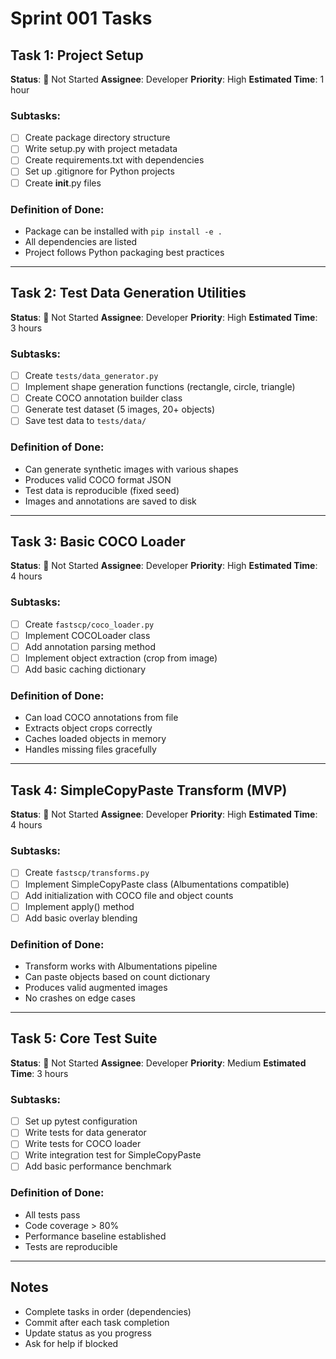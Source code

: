 # Sprint 001 Tasks

## Task 1: Project Setup
**Status**: 🔴 Not Started
**Assignee**: Developer
**Priority**: High
**Estimated Time**: 1 hour

### Subtasks:
- [ ] Create package directory structure
- [ ] Write setup.py with project metadata
- [ ] Create requirements.txt with dependencies
- [ ] Set up .gitignore for Python projects
- [ ] Create __init__.py files

### Definition of Done:
- Package can be installed with `pip install -e .`
- All dependencies are listed
- Project follows Python packaging best practices

---

## Task 2: Test Data Generation Utilities
**Status**: 🔴 Not Started
**Assignee**: Developer
**Priority**: High
**Estimated Time**: 3 hours

### Subtasks:
- [ ] Create `tests/data_generator.py`
- [ ] Implement shape generation functions (rectangle, circle, triangle)
- [ ] Create COCO annotation builder class
- [ ] Generate test dataset (5 images, 20+ objects)
- [ ] Save test data to `tests/data/`

### Definition of Done:
- Can generate synthetic images with various shapes
- Produces valid COCO format JSON
- Test data is reproducible (fixed seed)
- Images and annotations are saved to disk

---

## Task 3: Basic COCO Loader
**Status**: 🔴 Not Started
**Assignee**: Developer
**Priority**: High
**Estimated Time**: 4 hours

### Subtasks:
- [ ] Create `fastscp/coco_loader.py`
- [ ] Implement COCOLoader class
- [ ] Add annotation parsing method
- [ ] Implement object extraction (crop from image)
- [ ] Add basic caching dictionary

### Definition of Done:
- Can load COCO annotations from file
- Extracts object crops correctly
- Caches loaded objects in memory
- Handles missing files gracefully

---

## Task 4: SimpleCopyPaste Transform (MVP)
**Status**: 🔴 Not Started
**Assignee**: Developer
**Priority**: High
**Estimated Time**: 4 hours

### Subtasks:
- [ ] Create `fastscp/transforms.py`
- [ ] Implement SimpleCopyPaste class (Albumentations compatible)
- [ ] Add initialization with COCO file and object counts
- [ ] Implement apply() method
- [ ] Add basic overlay blending

### Definition of Done:
- Transform works with Albumentations pipeline
- Can paste objects based on count dictionary
- Produces valid augmented images
- No crashes on edge cases

---

## Task 5: Core Test Suite
**Status**: 🔴 Not Started
**Assignee**: Developer
**Priority**: Medium
**Estimated Time**: 3 hours

### Subtasks:
- [ ] Set up pytest configuration
- [ ] Write tests for data generator
- [ ] Write tests for COCO loader
- [ ] Write integration test for SimpleCopyPaste
- [ ] Add basic performance benchmark

### Definition of Done:
- All tests pass
- Code coverage > 80%
- Performance baseline established
- Tests are reproducible

---

## Notes
- Complete tasks in order (dependencies)
- Commit after each task completion
- Update status as you progress
- Ask for help if blocked
